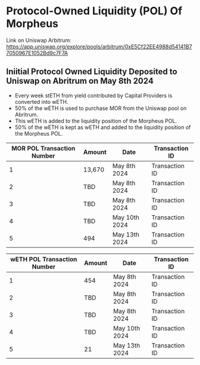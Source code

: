 # Protocol-Owned Liquidity (POL) Of Morpheus
Link on Uniswap Arbitrum: https://app.uniswap.org/explore/pools/arbitrum/0xE5Cf22EE4988d54141B77050967E1052Bd9c7F7A

## Iniitial Protocol Owned Liquidity Deposited to Uniswap on Abritrum on May 8th 2024
- Every week stETH from yield contributed by Capital Providers is converted into wETH.
- 50% of the wETH is used to purchase MOR from the Uniswap pool on Abritrum.
- This wETH is added to the liquidity position of the Morpheus POL.
- 50% of the wETH is kept as wETH and added to the liquidity position of the Morpheus POL.
 
 **MOR POL Transaction Number** | **Amount** | **Date** | **Transaction ID** 
---|---|---|---
 1 | 13,670 |  May 8th 2024 | Transaction ID
 2 | TBD | May 8th 2024 | Transaction ID
 3 | TBD | May 8th 2024 | Transaction ID
 4 | TBD | May 10th 2024 | Transaction ID
 5 | 494 | May 13th 2024 | Transaction ID

 **wETH POL Transaction Number** | **Amount** | **Date** | **Transaction ID** 
---|---|---|--- 
 1 | 454 | May 8th 2024 | Transaction ID
 2 | TBD | May 8th 2024 | Transaction ID
 3 | TBD | May 8th 2024 | Transaction ID
 4 | TBD | May 10th 2024 | Transaction ID
 5 | 21 | May 13th 2024 | Transaction ID
